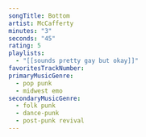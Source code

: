 ```yaml
---
songTitle: Bottom
artist: McCafferty
minutes: "3"
seconds: "45"
rating: 5
playlists:
  - "[[sounds pretty gay but okay]]"
favoritesTrackNumber:
primaryMusicGenre:
  - pop punk
  - midwest emo
secondaryMusicGenre:
  - folk punk
  - dance-punk
  - post-punk revival
---
```

